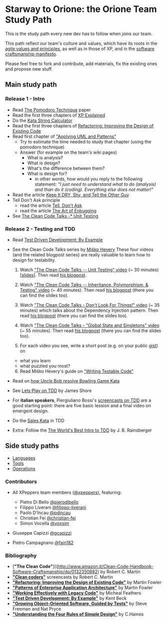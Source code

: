 # Starway to Orione: the Orione Team Study Path

This is the study path every new dev has to follow when joins our team.

This path reflect our team's culture and values, which have its roots in the [agile values and principles](http://agilemanifesto.org/), as well as in those of XP, and in the [software craftsmanship manifesto](http://manifesto.softwarecraftsmanship.org/).

Please feel free to fork and contribute, add materials, fix the existing ones and propose new stuff.

## Main study path

### Release 1 - Intro
* Read [The Pomodoro Technique](http://pomodorotechnique.com/) paper
* Read the first three chapters of [XP Explained](https://www.amazon.com/Extreme-Programming-Explained-Embrace-Change/dp/0201616416)
* Do the [Kata String Calculator](http://osherove.com/tdd-kata-1/)
* Read the first three chapters of [Refactoring: Improving the Design of Existing Code](https://www.amazon.com/Refactoring-Improving-Design-Existing-Code/dp/0201485672)
* Read first chapter of ["Applying UML and Patterns"](http://www.amazon.com/Applying-UML-Patterns-Introduction-Object-Oriented/dp/0131489062)
  * Try to estimate the time needed to study that chapter (using the pomodoro technique)
  * Answer (for example on the team's wiki pages)
    * What is analysis?
    * What is design?
    * What's the difference between them?
    * What is design for?
      * in other words, how would you reply to the following statement: _"I just need to understand what to do (analysis) and than do it (coding). Everything else does not matter!"_
* Read the article [Keep It DRY, Shy, and Tell the Other Guy](http://media.pragprog.com/articles/may_04_oo1.pdf)
* Tell Don't Ask principle
  * read the article [Tell, Don't Ask](http://pragprog.com/articles/tell-dont-ask)
  * read the article [The Art of Enbugging](http://media.pragprog.com/articles/jan_03_enbug.pdf)
* See [The Clean Code Talks -* Unit Testing](http://www.youtube.com/watch?v=wEhu57pih5w)

### Release 2 - Testing and TDD
* Read [Test Driven Development: By Example](https://www.amazon.com/Test-Driven-Development-Kent-Beck/dp/0321146530)
* See the Clean Code Talks series by [Miško Hevery](http://misko.hevery.com/)
  These four videos (and the related blogpost series) are really valuable to learn how to design for testability.

  1. Watch ["The Clean Code Talks -- Unit Testing" video](http://www.youtube.com/watch?v=wEhu57pih5w) (~ 30 minutes) [[slides](https://docs.google.com/presentation/d/1mZsq0WljEfgIR9Df_IcW0VQfNl-Pk_cEBR3i9id-eR4/present#slide=id.i0)]. Then read [his blogpost](http://misko.hevery.com/2008/11/04/clean-code-talks-unit-testing/).

  2. Watch ["The Clean Code Talks -- Inheritance, Polymorphism, & Testing" video](https://www.youtube.com/watch?v=4F72VULWFvc) (~ 40 minutes). Then read [his blogpost](http://misko.hevery.com/2008/12/08/clean-code-talks-inheritance-polymorphism-testing/) (there you can find the slides too).

  3. Watch ["The Clean Code Talks - Don't Look For Things!" video](https://www.youtube.com/watch?v=RlfLCWKxHJ0) (~ 35 minutes) which talks about the Dependency Injection pattern. Then read [his blogpost](http://misko.hevery.com/2008/11/11/clean-code-talks-dependency-injection/) (there you can find the slides too).

  4. Watch ["The Clean Code Talks - "Global State and Singletons" video](https://www.youtube.com/watch?v=-FRm3VPhseI) (~ 55 minutes). Then read [his blogpost](http://misko.hevery.com/2008/11/21/clean-code-talks-global-state-and-singletons/) (there you can find the slides too).

  5. For each video you see, write a short post (e.g. on your public [gist](https://gist.github.com/)) on
    * what you learn
    * what puzzled you most?

  6. Read Miško Hevery's guide on ["Writing Testable Code"](http://misko.hevery.com/code-reviewers-guide/)
* Read on [how Uncle Bob resolve Bowling Game Kata](http://butunclebob.com/ArticleS.UncleBob.TheBowlingGameKata)
* See [Lets Play on TDD](http://www.jamesshore.com/Blog/Lets-Play) by James Shore
* For __italian speakers__, Piergiuliano Bossi's [screencasts on TDD](https://www.youtube.com/channel/UCKu3XCVh7pe06khn4N1uCiQ) are a good starting point: there are five basic lession and a final video on emergent design.
* Do the [Sales Kata](https://github.com/xpeppers/sales-taxes-problem) in TDD
* Extra: Follow the [The World's Best Intro to TDD](http://online-training.jbrains.ca/p/wbitdd-01) by J. B. Rainsberger

## Side study paths
* [Languages](study-path/languages)
* [Tools](study-path/tools)
* [Operations](study-path/operations)

### Contributors
* All XPeppers team members ([@xpeppers](https://twitter.com/xpeppers)), featuring:
  * Pietro Di Bello [@pierodibello](http://twitter.com/pierodibello)
  * Filippo Liverani [@filippo-liverani](https://github.com/filippo-liverani)
  * Paolo D'Incau [@pdincau](https://github.com/pdincau)
  * Christian Fei [@christian-fei](https://github.com/christian-fei)
  * Simon Vocella [@voxsim](https://github.com/voxsim)

* Giuseppe Capizzi [@gcapizzi](https://github.com/gcapizzi)
* Pietro Campagnano [@fain182](https://github.com/fain182)

### Bibliography
* [__"The Clean Code"__]((http://www.amazon.it/Clean-Code-Handbook-Software-Craftsmanship/dp/0132350882) by Robert C. Martin
* [__"Clean coders"__](http://cleancoders.com/) screencasts by Robert C. Martin
* [__"Refactoring: Improving the Design of Existing Code"__](http://www.amazon.it/Refactoring-Improving-Design-Existing-Code/dp/0201485672) by Martin Fowler
* [__"Patterns of Enterprise Application Architecture"__](http://www.amazon.it/Patterns-Enterprise-Application-Architecture-Martin/dp/0321127420) by Martin Fowler
* [__"Working Effectively with Legacy Code"__](http://www.amazon.com/Working-Effectively-Legacy-Michael-Feathers/dp/0131177052) by Micheal Feathers
* [__"Test Driven Development: By Example"__](http://www.amazon.com/Test-Driven-Development-By-Example/dp/0321146530) by Kent Beck
* [__"Growing Object-Oriented Software, Guided by Tests"__](http://www.amazon.it/Growing-Object-Oriented-Software-Guided-Tests/dp/0321503627) by Steve Freeman and Nat Pryce
* [__"Understanding the Four Rules of Simple Design"__](https://leanpub.com/4rulesofsimpledesign) by C.Haines
